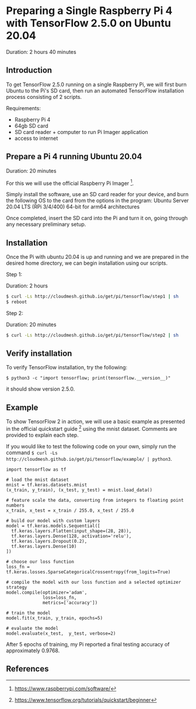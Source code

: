 # Preparing a Single Raspberry Pi 4 with TensorFlow 2.5.0 on Ubuntu 20.04

Duration: 2 hours 40 minutes

## Introduction
To get TensorFlow 2.5.0 running on a single Raspberry Pi, we will first burn Ubuntu to the Pi's SD card, then run an automated TensorFlow installation process consisting of 2 scripts.

Requirements:
- Raspberry Pi 4
- 64gb SD card
- SD card reader + computer to run Pi Imager application
- access to internet

## Prepare a Pi 4 running Ubuntu 20.04

Duration: 20 minutes

For this we will use the official Raspberry Pi Imager [^ref1].

Simply install the software, use an SD card reader for your device, and burn the following OS to the card from the options in the program:
Ubuntu Server 20.04 LTS (RPi 3/4/400) 64-bit for arm64 architectures

Once completed, insert the SD card into the Pi and turn it on, going through any necessary preliminary setup.

## Installation

Once the Pi with ubuntu 20.04 is up and running and we are prepared in the desired home directory, we can begin installation using our scripts.

Step 1:

Duration: 2 hours

```bash
$ curl -Ls http://cloudmesh.github.io/get/pi/tensorflow/step1 | sh
$ reboot
```

Step 2:

Duration: 20 minutes

```bash
$ curl -Ls http://cloudmesh.github.io/get/pi/tensorflow/step2 | sh
```

## Verify installation
To verify TensorFlow installation, try the following:

```
$ python3 -c "import tensorflow; print(tensorflow.__version__)"
```

it should show version 2.5.0.

## Example

To show TensorFlow 2 in action, we will use a basic example as presented in the official quickstart guide [^ref2] using the mnist dataset. Comments are provided to explain each step.

If you would like to test the following code on your own, simply run the command ```$ curl -Ls http://cloudmesh.github.io/get/pi/tensorflow/example/ | python3```.

```
import tensorflow as tf

# load the mnist dataset
mnist = tf.keras.datasets.mnist
(x_train, y_train), (x_test, y_test) = mnist.load_data()

# feature scale the data, converting from integers to floating point numbers
x_train, x_test = x_train / 255.0, x_test / 255.0

# build our model with custom layers
model = tf.keras.models.Sequential([
  tf.keras.layers.Flatten(input_shape=(28, 28)),
  tf.keras.layers.Dense(128, activation='relu'),
  tf.keras.layers.Dropout(0.2),
  tf.keras.layers.Dense(10)
])

# choose our loss function
loss_fn = tf.keras.losses.SparseCategoricalCrossentropy(from_logits=True)

# compile the model with our loss function and a selected optimizer strategy
model.compile(optimizer='adam',
              loss=loss_fn,
              metrics=['accuracy'])
              
# train the model
model.fit(x_train, y_train, epochs=5)

# evaluate the model
model.evaluate(x_test,  y_test, verbose=2)
```

After 5 epochs of training, my Pi reported a final testing accuracy of approximately 0.9768.

## References
[^ref1]: https://www.raspberrypi.com/software/
[^ref2]: https://www.tensorflow.org/tutorials/quickstart/beginner
